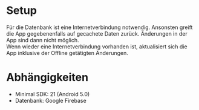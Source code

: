 # Setup 

Für die Datenbank ist eine Internetverbindung notwendig. Ansonsten greift die App gegebenenfalls auf gecachete Daten zurück. Änderungen in der App sind dann nicht möglich.\
Wenn wieder eine Internetverbindung vorhanden ist, aktualisiert sich die App inklusive der Offline getätigten Änderungen.

# Abhängigkeiten

- Minimal SDK: 21 (Android 5.0)
- Datenbank: Google Firebase
